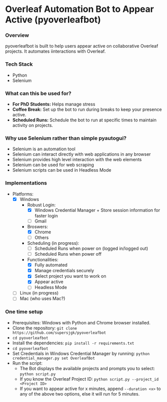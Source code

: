 # Overleaf Automation Bot to Appear Active (pyoverleafbot)

### Overview
pyoverleafbot is built to help users appear active on collaborative Overleaf projects. It automates iinteractions with Overleaf.

### Tech Stack
- Python
- Selenium

### What can this be used for?
- **For PhD Students:** Helps manage stress
- **Coffee Break:** Set up the bot to run during breaks to keep your presence active.
- **Scheduled Runs:** Schedule the bot to run at specific times to maintain activity on projects.

### Why use Selenium rather than simple pyautogui?
- Selenium is an automation tool
- Selenium can interact directly with web applications in any browser
- Selenium provides high level interaction with the web elements
- Selenium can be used for web scraping
- Selenium scripts can be used in Headless Mode

### Implementations
- Platforms:
    - [x] Windows
        - Robust Login:
            - [x] Windows Credential Manager + Store session information for faster login
            - [ ] Gmail
        - Broswers:
            - [x] Chrome
            - [ ] Others
        - Scheduling (in progress):
            - [ ] Scheduled Runs when power on (logged in/logged out)
            - [ ] Scheduled Runs when power off
        - Functionalities:
            - [x] Fully automated
            - [x] Manage credentials securely
            - [x] Select project you want to work on
            - [x] Appear active
            - [ ] Headless Mode
    - [ ] Linux (in progress)
    - [ ] Mac (who uses Mac?)

### One time setup
- Prerequisites: Windows with Python and Chrome browser installed.
- Clone the repository: `git clone https://github.com/supersjgk/pyoverleafbot`
- `cd pyoverleafbot`
- Install the dependencies: `pip install -r requirements.txt`
- `cd pyoverleafbot`
- Set Credentials in Windows Credential Manager by running: `python credential_manager.py set OverleafBot`
- Run the script: 
    - The Bot displays the available projects and prompts you to select: `python script.py` 
    - If you know the Overleaf Project ID: `python script.py --project_id <Project ID>`
    - If you want to appear active for x minutes, append `--duration <x>` to any of the above two options, else it will run for 5 minutes.